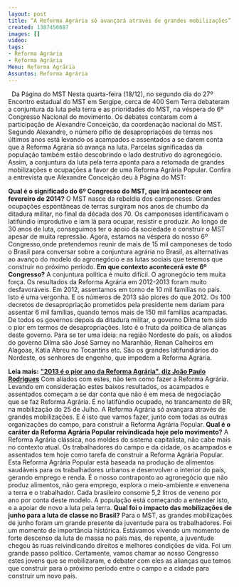 ```yaml
---
layout: post
title: “A Reforma Agrária só avançará através de grandes mobilizações”
created: 1387456687
images: []
video: 
tags:
- Reforma Agrária
- Reforma Agrária
Menu: Reforma Agrária
Assuntos: Reforma Agrária
---
```



 
Da Página do MST
Nesta quarta-feira (18/12), no segundo dia do 27º Encontro estadual do MST em Sergipe, cerca de 400 Sem Terra debateram a conjuntura da luta pela terra e as prioridades do MST, na véspera do 6º Congresso Nacional do movimento.
Os debates contaram com a participação de Alexandre Conceição, da coordenação nacional do MST. Segundo Alexandre, o número pífio de desapropriações de terras nos últimos anos está levando os acampados e assentados a se darem conta que a Reforma Agrária só avança na luta.
Parcelas significadas da população também estão descobrindo o lado destrutivo do agronegócio. Assim, a conjuntura da luta pela terra aponta para a retomada de grandes mobilizações e ocupações a favor de uma Reforma Agrária Popular.
Confira a entrevista que Alexandre Conceição deu à Página do MST:


**Qual é o significado do 6º Congresso do MST, que irá acontecer em fevereiro de 2014?**
O MST nasce da rebeldia dos camponeses. Grandes ocupações espontâneas de terras surgiram nos anos de chumbo da ditadura militar, no final da década dos 70. Os camponeses identificavam o latifúndio improdutivo e iam lá para ocupar, resistir e produzir.
Ao longo de 30 anos de luta, conseguimos ter o apoio da sociedade e construir o MST apesar de muita repressão. Agora, estamos na véspera do nosso 6º Congresso,onde pretendemos reunir de mais de 15 mil camponeses de todo o Brasil para conversar sobre a conjuntura agrária no Brasil, as alternativas ao avanço do modelo do agronegócio e as lutas sociais que teremos que construir no próximo período.
**Em que contexto acontecerá este 6º  Congresso?**
A conjuntura política é muito difícil. O agronegócio tem muita força. Os resultados da Reforma Agrária em 2012-2013 foram muito desfavoráveis. Em 2012, assentamos em torno de 10 mil famílias no país.
Isto é uma vergonha. E os números de 2013 são piores do que 2012. Os 100 decretos de desapropriação prometidos pela presidente nem dariam para assentar 6 mil famílias, quando temos mais de 150 mil famílias acampadas.
De todos os governos depois da ditadura militar, o governo Dilma tem sido o pior em termos de desapropriações. Isto é o fruto da política de alianças deste governo. Para se ter uma ideia: na região Nordeste do país, os aliados do governo Dilma são José Sarney no Maranhão, Renan Calheiros em Alagoas, Katia Abreu no Tocantins etc. São os grandes latifundiários do Nordeste, os senhores de engenho, que impedem a Reforma Agrária. 


**Leia mais:**
[**"2013 é o pior ano da Reforma Agrária", diz João Paulo Rodrigues**](http://www.mst.org.br/node/15571)
Com aliados com estes, não tem como fazer a Reforma Agrária. Levando em consideração estes baixos resultados, os acampados e assentados começam a se dar conta que não é em mesa de negociação que se faz Reforma Agrária.
É no latifúndio ocupado, no trancamento de BR, na mobilização do 25 de Julho. A Reforma Agrária só avançara através de grandes mobilizações. E é isto que vamos fazer, junto com todas as outras organizações do campo, para construir a Reforma Agrária Popular.
**Qual é o caráter da Reforma Agrária Popular reivindicada hoje pelo movimento?**
A Reforma Agrária clássica, nos moldes do sistema capitalista, não cabe mais no contexto atual. Os trabalhadores do campo e da cidade, os acampados e assentados tem hoje como tarefa de construir a Reforma Agrária Popular.
Esta Reforma Agrária Popular está baseada na produção de alimentos saudáveis para os trabalhadores urbanos e desenvolver o interior do país, gerando emprego e renda. É o nosso contraponto ao agronegócio que não produz alimentos, não gera emprego, explora o meio-ambiente e envenena a terra e o trabalhador.
Cada brasileiro consome 5,2 litros de veneno por ano por conta deste modelo. A população está começando a entender isto, e a apoiar de novo a luta pela terra.
**Qual foi o impacto das mobilizações de junho para a luta de classe no Brasil?**
Para o MST, as grandes mobilizações de junho foram um grande presente da juventude para os trabalhadores. Foi um momento de importância histórica. Estávamos vivendo um momento de forte descenso da luta de massa no país mas, de repente, a juventude chegou às ruas reivindicando direitos e melhores condições de vida. Foi um grande passo político.
Certamente, vamos chamar ao nosso Congresso estes jovens que se mobilizaram, e debater com eles as alianças que temos que construir para o próximo período entre o campo e a cidade para construir um novo país.
